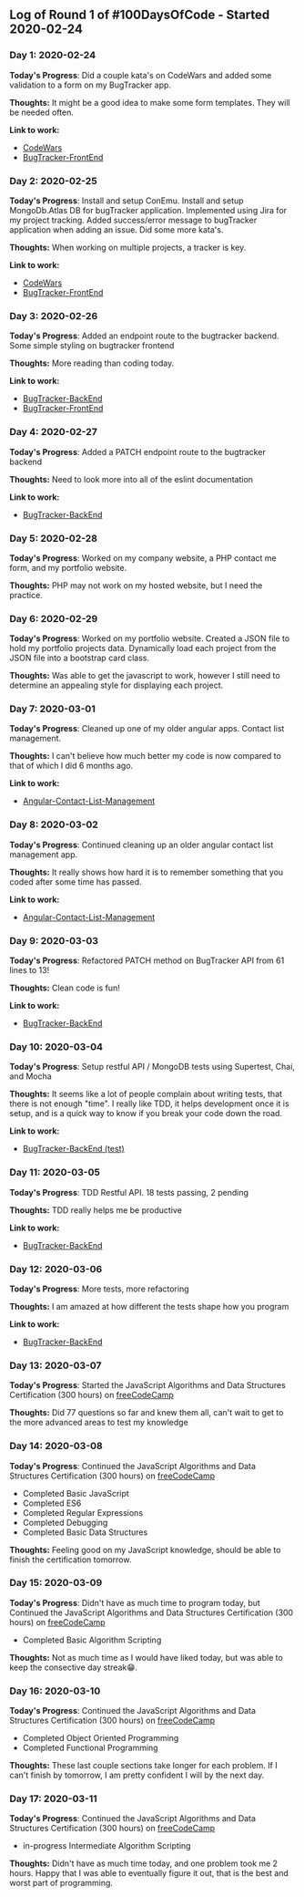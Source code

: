 ## Log of Round 1 of #100DaysOfCode - Started 2020-02-24

### Day 1: 2020-02-24

**Today's Progress**: Did a couple kata's on CodeWars and added some validation to a form on my BugTracker app.

**Thoughts:** It might be a good idea to make some form templates.  They will be needed often.

**Link to work:**
* [CodeWars](https://github.com/Joe-Sendra/CodeWars/tree/master/2020-02-24)
* [BugTracker-FrontEnd](https://github.com/Joe-Sendra/bugTracker-Frontend/commit/e227ad850455de82d8e7a731d02b2f44101766b5)

### Day 2: 2020-02-25

**Today's Progress**: Install and setup ConEmu. Install and setup MongoDb.Atlas DB for bugTracker application. Implemented using Jira for my project tracking.  Added success/error message to bugTracker application when adding an issue. Did some more kata's.

**Thoughts:** When working on multiple projects, a tracker is key.

**Link to work:**
* [CodeWars](https://github.com/Joe-Sendra/CodeWars/tree/master/2020-02-25)
* [BugTracker-FrontEnd](https://github.com/Joe-Sendra/bugTracker-Frontend/commit/5a3520dda12137002555d6b776f2b8d922ff2bba)

### Day 3: 2020-02-26

**Today's Progress**: Added an endpoint route to the bugtracker backend. Some simple styling on bugtracker frontend

**Thoughts:** More reading than coding today.

**Link to work:**
* [BugTracker-BackEnd](https://github.com/Joe-Sendra/bugTracker-Backend/commit/f48da9ccd7c07e13c8a53c7b47be7502b1a842c4)
* [BugTracker-FrontEnd](https://github.com/Joe-Sendra/bugTracker-Frontend/commit/813361da98167a5e4c29d71dcb872343abdb4a10)

### Day 4: 2020-02-27

**Today's Progress**: Added a PATCH endpoint route to the bugtracker backend

**Thoughts:** Need to look more into all of the eslint documentation

**Link to work:**
* [BugTracker-BackEnd](https://github.com/Joe-Sendra/bugTracker-Backend/commit/565943c5930c18febb520d9e69e83b7c13fd7af8)

### Day 5: 2020-02-28

**Today's Progress**: Worked on my company website, a PHP contact me form, and my portfolio website.

**Thoughts:** PHP may not work on my hosted website, but I need the practice.

### Day 6: 2020-02-29

**Today's Progress**: Worked on my portfolio website. Created a JSON file to hold my portfolio projects data. Dynamically load each project from the JSON file into a bootstrap card class.

**Thoughts:** Was able to get the javascript to work, however I still need to determine an appealing style for displaying each project.

### Day 7: 2020-03-01

**Today's Progress**: Cleaned up one of my older angular apps.  Contact list management.

**Thoughts:** I can't believe how much better my code is now compared to that of which I did 6 months ago.

**Link to work:**
* [Angular-Contact-List-Management](https://github.com/Joe-Sendra/Angular-Contact-List-Management/commit/0d36e3ee075b84adbc0dfe4a2d3eebb9e3e2b6d2)

### Day 8: 2020-03-02

**Today's Progress**: Continued cleaning up an older angular contact list management app.

**Thoughts:** It really shows how hard it is to remember something that you coded after some time has passed.

**Link to work:**
* [Angular-Contact-List-Management](https://github.com/Joe-Sendra/Angular-Contact-List-Management/commit/32a7f0646e0909054371e21cdb4a7f33d4a2607b)

### Day 9: 2020-03-03

**Today's Progress**: Refactored PATCH method on BugTracker API from 61 lines to 13!

**Thoughts:** Clean code is fun!

**Link to work:**
* [BugTracker-BackEnd](https://github.com/Joe-Sendra/bugTracker-Backend/commit/f0a159bcd351a25bb03ccd1e21c3e4624f0d86eb)

### Day 10: 2020-03-04

**Today's Progress**: Setup restful API / MongoDB tests using Supertest, Chai, and Mocha

**Thoughts:** It seems like a lot of people complain about writing tests, that there is not enough "time".  I really like TDD, it helps development once it is setup, and is a quick way to know if you break your code down the road.

**Link to work:**
* [BugTracker-BackEnd (test)](https://github.com/Joe-Sendra/bugTracker-Backend/tree/test)

### Day 11: 2020-03-05

**Today's Progress**: TDD Restful API. 18 tests passing, 2 pending

**Thoughts:** TDD really helps me be productive

**Link to work:**
* [BugTracker-BackEnd](https://github.com/Joe-Sendra/bugTracker-Backend/commit/03751c31797c52525c4cf93e511c2d59b5692cc2)

### Day 12: 2020-03-06

**Today's Progress**: More tests, more refactoring

**Thoughts:** I am amazed at how different the tests shape how you program

**Link to work:**
* [BugTracker-BackEnd](https://github.com/Joe-Sendra/bugTracker-Backend)

### Day 13: 2020-03-07

**Today's Progress**: Started the JavaScript Algorithms and Data Structures Certification (300 hours) on [freeCodeCamp](https://www.freecodecamp.org/learn)

**Thoughts:** Did 77 questions so far and knew them all, can't wait to get to the more advanced areas to test my knowledge

### Day 14: 2020-03-08

**Today's Progress**: Continued the JavaScript Algorithms and Data Structures Certification (300 hours) on [freeCodeCamp](https://www.freecodecamp.org/learn)
  * Completed Basic JavaScript
  * Completed ES6
  * Completed Regular Expressions
  * Completed Debugging
  * Completed Basic Data Structures

**Thoughts:** Feeling good on my JavaScript knowledge, should be able to finish the certification tomorrow.

### Day 15: 2020-03-09

**Today's Progress**: Didn't have as much time to program today, but Continued the JavaScript Algorithms and Data Structures Certification (300 hours) on [freeCodeCamp](https://www.freecodecamp.org/learn)
  * Completed Basic Algorithm Scripting

**Thoughts:** Not as much time as I would have liked today, but was able to keep the consective day streak😁.

### Day 16: 2020-03-10

**Today's Progress**: Continued the JavaScript Algorithms and Data Structures Certification (300 hours) on [freeCodeCamp](https://www.freecodecamp.org/learn)
  * Completed Object Oriented Programming
  * Completed Functional Programming

**Thoughts:** These last couple sections take longer for each problem.  If I can't finish by tomorrow, I am pretty confident I will by the next day.

### Day 17: 2020-03-11

**Today's Progress**: Continued the JavaScript Algorithms and Data Structures Certification (300 hours) on [freeCodeCamp](https://www.freecodecamp.org/learn)
  * in-progress Intermediate Algorithm Scripting

**Thoughts:** Didn't have as much time today, and one problem took me 2 hours.  Happy that I was able to eventually figure it out, that is the best and worst part of programming.
